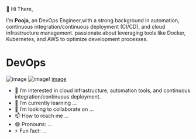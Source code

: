  👋 Hi There, 
 
 I’m **Pooja**, an DevOps Engineer,with a strong background in automation, continuous integration/continuous deployment (CI/CD), and cloud infrastructure management. 
 passionate about leveraging tools like Docker, Kubernetes, and AWS to optimize development processes.
 
 # DevOps
 ![image](https://github.com/user-attachments/assets/1fd27f39-d581-4071-b003-2141f09f44ee) ![image](https://github.com/user-attachments/assets/e03d8964-17b7-4983-ac4e-e2ceeec73f7e)! [image](https://github.com/user-attachments/assets/7df5a3dc-cc9e-4165-b85a-b59f31abb24f)




 










 
- 👀 I’m interested in cloud infrastructure, automation tools, and continuous integration/continuous deployment.
- 🌱 I’m currently learning ...
- 💞️ I’m looking to collaborate on ...
- 📫 How to reach me ...
- 😄 Pronouns: ...
- ⚡ Fun fact: ...

<!---
pooja-bhavani/pooja-bhavani is a ✨ special ✨ repository because its `README.md` (this file) appears on your GitHub profile.
You can click the Preview link to take a look at your changes.
--->
